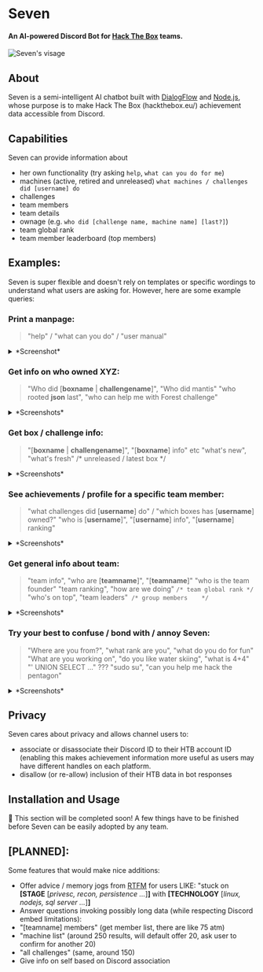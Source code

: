 
# Seven
#### An AI-powered Discord Bot for [Hack The Box](https://www.hackthebox.eu) teams. 
![Seven's visage](https://raw.githubusercontent.com/Propolisa/Seven/master/branding/seven_thumb_s.png)

## About 
Seven is a semi-intelligent AI chatbot built with [DialogFlow](dialogflow.cloud.google.com/) and [Node.js](https://nodejs.org/), whose purpose is to make Hack The Box (hackthebox.eu/) achievement data accessible from Discord. 

## Capabilities
Seven can provide information about
  - her own functionality (try asking `help`, `what can you do for me`)
  - machines (active, retired and unreleased)
  `what machines / challenges did [username] do`
  - challenges
  - team members
  - team details
  - ownage (e.g. `who did [challenge name, machine name] [last?]`)
  - team global rank
  - team member leaderboard (top members)
## Examples:
Seven is super flexible and doesn't rely on templates or specific wordings to understand what users are asking for. However, here are some example queries:
### Print a manpage:
 >  "help" / "what can you do" / "user manual"
 <details>
  <summary>*Screenshot*</summary>
  
  ![Seven's visage](https://raw.githubusercontent.com/Propolisa/Seven/master/branding/seven_thumb_s.png)
</details>

### Get info on who owned XYZ:
> "Who did [**boxname** | **challengename**]", "Who did mantis"
> "who rooted **json** last", "who can help me with Forest challenge"
 <details>
  <summary>*Screenshots*</summary>
  
  ![Seven's visage](https://raw.githubusercontent.com/Propolisa/Seven/master/branding/seven_thumb_s.png)
  ![Seven's visage](https://raw.githubusercontent.com/Propolisa/Seven/master/branding/seven_thumb_s.png)
</details>

### Get box / challenge info:
> "[**boxname** | **challengename**]", "[**boxname**] info" etc
> "what's new", "what's fresh" /* unreleased / latest box */
 <details>
  <summary>*Screenshots*</summary>
  
  ![Seven's visage](https://raw.githubusercontent.com/Propolisa/Seven/master/branding/seven_thumb_s.png)
  ![Seven's visage](https://raw.githubusercontent.com/Propolisa/Seven/master/branding/seven_thumb_s.png)
</details>

### See achievements / profile for a specific team member:
> "what challenges did [**username**] do" / "which boxes has [**username**] owned?"
> "who is [**username**]", "[**username**] info", "[**username**] ranking"
 <details>
  <summary>*Screenshots*</summary>
  
  ![Seven's visage](https://raw.githubusercontent.com/Propolisa/Seven/master/branding/seven_thumb_s.png)
  ![Seven's visage](https://raw.githubusercontent.com/Propolisa/Seven/master/branding/seven_thumb_s.png)
</details>

### Get general info about team:
> "team info", "who are [**teamname**]", "[**teamname**]"
> "who is the team founder"
> "team ranking", "how are we doing" `/* team global rank */`
> "who's on top", "team leaders"` /* group members    */`
 <details>
  <summary>*Screenshots*</summary>
  
  ![Seven's visage](https://raw.githubusercontent.com/Propolisa/Seven/master/branding/seven_thumb_s.png)
  ![Seven's visage](https://raw.githubusercontent.com/Propolisa/Seven/master/branding/seven_thumb_s.png)
</details>

### Try your best to confuse / bond with / annoy Seven:
> "Where are you from?", "what rank are you", "what do you do for fun"
> "What are you working on", "do you like water skiing", "what is 4+4"
> "' UNION SELECT ..." ??? "sudo su", "can you help me hack the pentagon"
 <details>
  <summary>*Screenshots*</summary>
  
  ![Seven's visage](https://raw.githubusercontent.com/Propolisa/Seven/master/branding/seven_thumb_s.png)
  ![Seven's visage](https://raw.githubusercontent.com/Propolisa/Seven/master/branding/seven_thumb_s.png)
</details>

## Privacy
Seven cares about privacy and allows channel users to:
- associate or disassociate their Discord ID to their HTB account ID (enabling this makes achievement information more useful as users may have different handles on each platform.
- disallow (or re-allow) inclusion of their HTB data in bot responses
## Installation and Usage
🚧 This section will be completed soon! A few things have to be finished before Seven can be easily adopted by any team. 
## [PLANNED]: 
Some features that would make nice additions:
  - Offer advice / memory jogs from [RTFM](https://doc.lagout.org/rtfm-red-team-field-manual.pdf) for users LIKE: "stuck on **[STAGE** [*privesc, recon, persistence ...*]**]** with **[TECHNOLOGY** [*linux, nodejs, sql server ...*]**]**
 - Answer questions invoking possibly long data (while respecting Discord embed limitations):
 - "[teamname] members" (get member list, there are like 75 atm)
 - "machine list" (around 250 results, will default offer 20, ask user to confirm for another 20)
 - "all challenges" (same, around 150)
 - Give info on self based on Discord association

